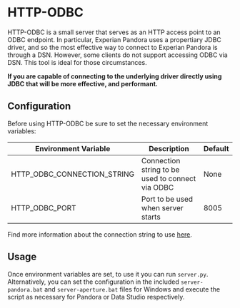 # HTTP-ODBC

HTTP-ODBC is a small server that serves as an HTTP access point to an ODBC endpoint. 
In particular, Experian Pandora uses a propertiary JDBC driver, and so the most
effective way to connect to Experian Pandora is through a DSN. However, some clients
do not support accessing ODBC via DSN. This tool is ideal for those circumstances.

**If you are capable of connecting to the underlying driver directly using JDBC that will
be more effective, and performant.**


## Configuration

Before using HTTP-ODBC be sure to set the necessary environment variables:

| Environment Variable | Description | Default |
| -------------------- | ----------- | ------- |
| HTTP_ODBC_CONNECTION_STRING | Connection string to be used to connect via ODBC | None |
| HTTP_ODBC_PORT | Port to be used when server starts | 8005 |

Find more information about the connection string to use  [here](https://github.com/mkleehammer/pyodbc/wiki/Connecting-to-databases).

## Usage

Once environment variables are set, to use it you can run `server.py`. 
Alternatively, you can set the configuration in the included `server-pandora.bat` and `server-aperture.bat` files for Windows and execute the script as necessary for Pandora or Data Studio respectively. 
